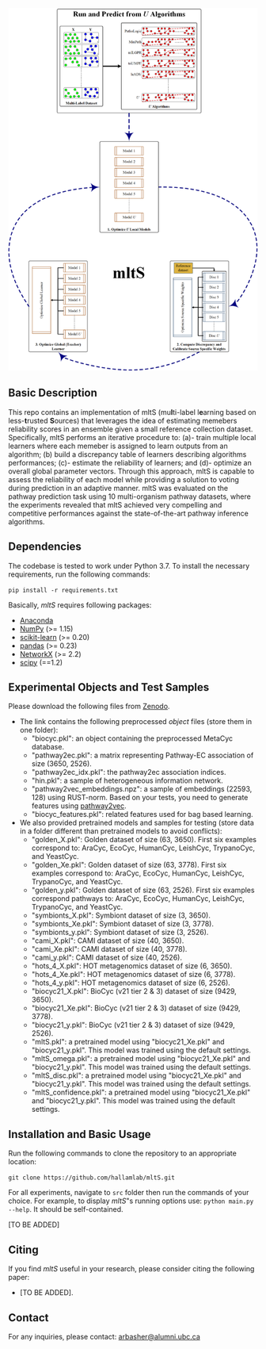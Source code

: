 ![Workflow](flowchart.png)

## Basic Description
This repo contains an implementation of mltS (mu**l**ti-label l**e**arning based on less-**t**rusted **S**ources) that leverages the idea of estimating memebers reliability scores in an ensemble given a small reference collection dataset. Specifically, mltS performs an iterative procedure to: (a)- train multiple local learners where each memeber is assigned to learn outputs from an algorithm; (b) build a discrepancy table of learners describing algorithms performances; (c)- estimate the reliability of learners; and (d)- optimize an overall global parameter vectors. Through this approach, mltS is capable to assess the reliability of each model while providing a solution to voting during prediction in an adaptive manner. mltS was evaluated on the pathway prediction task using 10 multi-organism pathway datasets, where the experiments revealed that mltS achieved very compelling and competitive performances against the state-of-the-art pathway inference algorithms.


## Dependencies
The codebase is tested to work under Python 3.7. To install the necessary requirements, run the following commands:

``pip install -r requirements.txt``

Basically, *mltS* requires following packages:
- [Anaconda](https://www.anaconda.com/)
- [NumPy](http://www.numpy.org/) (>= 1.15)
- [scikit-learn](https://scikit-learn.org/stable/) (>= 0.20)
- [pandas](http://pandas.pydata.org/) (>= 0.23)
- [NetworkX](https://networkx.github.io/) (>= 2.2)
- [scipy](https://www.scipy.org/index.html) (==1.2)


## Experimental Objects and Test Samples
Please download the following files from [Zenodo](https://zenodo.org/).
- The link contains the following preprocessed *object* files (store them in one folder):
    - "biocyc.pkl": an object containing the preprocessed MetaCyc database.
    - "pathway2ec.pkl": a matrix representing Pathway-EC association of size (3650, 2526).
    - "pathway2ec_idx.pkl": the pathway2ec association indices.                        
    - "hin.pkl": a sample of heterogeneous information network. 
    - "pathway2vec_embeddings.npz": a sample of embeddings (22593, 128) using RUST-norm. Based on your tests, you need to generate features using [pathway2vec](https://github.com/hallamlab/pathway2vec).
    - "biocyc_features.pkl": related features used for bag based learning. 
- We also provided pretrained models and samples for testing (store data in a folder different than pretrained models to avoid conflicts):
    - "golden_X.pkl": Golden dataset of size (63, 3650). First six examples correspond to: AraCyc, EcoCyc, HumanCyc, LeishCyc, TrypanoCyc, and YeastCyc.
    - "golden_Xe.pkl": Golden dataset of size (63, 3778). First six examples correspond to: AraCyc, EcoCyc, HumanCyc, LeishCyc, TrypanoCyc, and YeastCyc.
    - "golden_y.pkl": Golden dataset of size (63, 2526). First six examples correspond pathways to: AraCyc, EcoCyc, HumanCyc, LeishCyc, TrypanoCyc, and YeastCyc.
    - "symbionts_X.pkl": Symbiont dataset of size (3, 3650).
    - "symbionts_Xe.pkl": Symbiont dataset of size (3, 3778).
    - "symbionts_y.pkl": Symbiont dataset of size (3, 2526).
    - "cami_X.pkl": CAMI dataset of size (40, 3650).
    - "cami_Xe.pkl": CAMI dataset of size (40, 3778).
    - "cami_y.pkl": CAMI dataset of size (40, 2526).
    - "hots_4_X.pkl": HOT metagenomics dataset of size (6, 3650).
    - "hots_4_Xe.pkl": HOT metagenomics dataset of size (6, 3778).
    - "hots_4_y.pkl": HOT metagenomics dataset of size (6, 2526).
    - "biocyc21_X.pkl": BioCyc (v21 tier 2 \& 3) dataset of size (9429, 3650).
    - "biocyc21_Xe.pkl": BioCyc (v21 tier 2 \& 3) dataset of size (9429, 3778).
    - "biocyc21_y.pkl": BioCyc (v21 tier 2 \& 3) dataset of size (9429, 2526).
    - "mltS.pkl": a pretrained model using "biocyc21_Xe.pkl" and "biocyc21_y.pkl". This model was trained using the default settings.
    - "mltS_omega.pkl": a pretrained model using "biocyc21_Xe.pkl" and "biocyc21_y.pkl". This model was trained using the default settings.
    - "mltS_disc.pkl": a pretrained model using "biocyc21_Xe.pkl" and "biocyc21_y.pkl". This model was trained using the default settings.
    - "mltS_confidence.pkl": a pretrained model using "biocyc21_Xe.pkl" and "biocyc21_y.pkl". This model was trained using the default settings.

## Installation and Basic Usage
Run the following commands to clone the repository to an appropriate location:

``git clone https://github.com/hallamlab/mltS.git``

For all experiments, navigate to ``src`` folder then run the commands of your choice. For example, to display *mltS*"s running options use: `python main.py --help`. It should be self-contained.

[TO BE ADDED]
<!--## Preprocessing
If you have external features (e.g. "pathway2vec_embeddings.npz") with graph file (e.g. "hin.pkl"), then you may wish to execute the following command to preprocess "cami" data (as an example); otherwise, skip this step:

``python main.py --preprocess-dataset --cutting-point 3650 --object-name "biocyc.pkl" --pathway2ec-name "pathway2ec.pkl" --pathway2ec-idx-name "pathway2ec_idx.pkl" --hin-name "hin.pkl" --features-name "pathway2vec_embeddings.npz" --X-name "cami_X.pkl" --file-name "cami" --ospath "[path to the object files (e.g. 'biocyc.pkl')]" --dspath "[path to dataset and to store results]" --batch 50 --num-jobs 2``

where *--cutting-point* is the number of ECs, *--object-name* is an object containing the preprocessed MetaCyc database, *--pathway2ec-name* is a matrix representing Pathway-EC association, *--pathway2ec-idx-name* corresponds the pathway2ec association indices, *--hin-name* is the heterogeneous information network, *--features-name* is features corresponding ECs and pathways, *--file-name* corresponds the name of preprocessed files (wihtout extension), *--batch* is batch size, *--num-jobs* corresponds the number of parallel workers, and *--X-name* is the input space of multi-label data.

## Training

Description about arguments in all examples: *--train-labels* is a boolean variable suggesting to train mltS using only class-labels data (e.g. "biocyc21_Xe.pkl" and "biocyc21_y.pkl"), *--binarize* is a boolean variable indicating whether to binarize data, *--use-external-features* is a boolean variable indicating whether to use external features that are included in data, *--cutting-point* is the cutting point after which binarize operation is halted in the input data, *--calc-ads* is a boolean variable indicating whether to subsample dataset using active dataset subsampling (ADS), *--ads-percent* corresponds the dataset subsampling size (within [0, 1]), *--acquisition-type* is the acquisition function for estimating the predictive uncertainty (["entropy", "mutual", "variation", "psp"]), *--top-k* is the top k labels to be considered for variation ratio or psp acquisition functions, *--ssample-input-size* corresponds the  size of random subsampled inputs, *--ssample-label-size* corresponds the  size of random subsampled pathway labels, *--calc-subsample-size* is the number samples on which the cost function is computed, *--lambdas* corresponds the six hyper-parameters, *--penalty* is the type of the regularization term to be applied, *--batch* is batch size, *--num-jobs* corresponds the number of parallel workers, *--max-inner-iter* corresponds the number of inner iteration for logistic regression, *--num-epochs* corresponds the number of iterations over the training set, *--num-models* corresponds the number of base learners in an ensemble, and *--model-name* corresponds the name of the model excluding any *EXTENSION*. The model name will have *.pkl* extension. The arguments *--X-name* is the input space of multi-label data and *--y-name* is the pathway space of multi-label data. For the dataset, any multi-label dataset can be employed.

**Please** change the names of "mltS.pkl", "mltS_F.pkl", and "mltS_D.pkl" or store them in a different folder to avoid name conflicts during this step.

### Examples for training mltS with labels
#### Example 1
If you wish to train a multi-label dataset (e.g. "biocyc21_Xe.pkl" and "biocyc21_y.pkl") wihtout the subsampling step, execute the following command:

``python main.py --train-labels --binarize --use-external-features --cutting-point 3650 --ssample-input-size 0.7 --ssample-label-size 2000 --calc-subsample-size 1000 --lambdas 0.01 0.01 0.01 0.01 0.01 10 --penalty "l21" --X-name "biocyc21_Xe.pkl" --y-name "biocyc21_y.pkl" --model-name "[model name (without extension)]" --mdpath "[path to store model]" --dspath "[path to the dataset]" --ospath "[path to all object files (e.g. "biocyc.pkl" and "pathway2vec_embeddings.npz")]" --rspath "[path to store costs]" --logpath "[path to the log directory]" --batch 50 --max-inner-iter 5 --num-epochs 10 --num-models 3 --num-jobs 2``

To train on any other multi-abel dataset (e.g. "delicious_train_X.pkl" and "delicious_train_y.pkl"), run the following command as an example:

``python main.py --train-labels --binarize --ssample-input-size 0.7 --ssample-label-size 50 --calc-subsample-size 1000 --lambdas 0.01 0.01 0.01 0.01 0.01 10 --penalty "l21" --X-name "delicious_train_X.pkl" --y-name "delicious_train_y.pkl" --model-name "[model name (without extension)]" --mdpath "[path to store model]" --dspath "[path to the dataset]" --ospath "[path to all object files (e.g. "biocyc.pkl" and "pathway2vec_embeddings.npz")]" --rspath "[path to store costs]" --logpath "[path to the log directory]" --batch 50 --max-inner-iter 5 --num-epochs 10 --num-models 3 --num-jobs 2``

#### Example 2
If you wish to train a multi-label dataset (e.g. "biocyc21_Xe.pkl" and "biocyc21_y.pkl") using the subsampling step with **entropy** as an acquisition function, execute the following command:

``python main.py --train-labels --binarize --use-external-features --cutting-point 3650 --calc-ads --ads-percent 0.7 --acquisition-type "entropy" --ssample-input-size 0.7 --ssample-label-size 2000 --calc-subsample-size 1000 --lambdas 0.01 0.01 0.01 0.01 0.01 10 --penalty "l21" --X-name "biocyc21_Xe.pkl" --y-name "biocyc21_y.pkl" --model-name "[model name (without extension)]" --mdpath "[path to store model]" --dspath "[path to the dataset]" --ospath "[path to all object files (e.g. "biocyc.pkl" and "pathway2vec_embeddings.npz")]" --rspath "[path to store costs and resulted samples indices]" --logpath "[path to the log directory]" --batch 50 --max-inner-iter 5 --num-epochs 10 --num-models 3 --num-jobs 2``

To train on any multi-abel datasets (e.g. "delicious_train_X.pkl" and "delicious_train_y.pkl"), run the following command as an example:

``python main.py --train-labels --binarize --calc-ads --ads-percent 0.7 --acquisition-type "entropy" --ssample-input-size 0.7 --ssample-label-size 50 --calc-subsample-size 1000 --lambdas 0.01 0.01 0.01 0.01 0.01 10 --penalty "l21" --X-name "delicious_train_X.pkl" --y-name "delicious_train_y.pkl" --model-name "[model name (without extension)]" --mdpath "[path to store model]" --dspath "[path to the dataset]" --ospath "[path to all object files (e.g. "biocyc.pkl" and "pathway2vec_embeddings.npz")]" --rspath "[path to store costs and resulted samples indices]" --logpath "[path to the log directory]" --batch 50 --max-inner-iter 5 --num-epochs 10 --num-models 3 --num-jobs 2``


#### Example 3
If you wish to train a multi-label dataset (e.g. "biocyc21_Xe.pkl" and "biocyc21_y.pkl") using the subsampling step with **variation** or **psp** as an acquisition function, you need to provide an additional argument **--top-k** the following command:

``python main.py --train-labels --binarize --use-external-features --cutting-point 3650 --calc-ads --ads-percent 0.7 --acquisition-type "psp" --top-k 50 --ssample-input-size 0.7 --ssample-label-size 2000 --calc-subsample-size 1000 --lambdas 0.01 0.01 0.01 0.01 0.01 10 --penalty "l21" --X-name "biocyc21_Xe.pkl" --y-name "biocyc21_y.pkl" --model-name "[model name (without extension)]" --mdpath "[path to store model]" --dspath "[path to the dataset]" --ospath "[path to all object files (e.g. "biocyc.pkl" and "pathway2vec_embeddings.npz")]" --rspath "[path to store costs and resulted samples indices]" --logpath "[path to the log directory]" --batch 50 --max-inner-iter 5 --num-epochs 10 --num-models 3 --num-jobs 2``

For any multi-abel datasets (e.g. "delicious_train_X.pkl" and "delicious_train_y.pkl"), run the following command as an example:

``python main.py --train-labels --binarize --calc-ads --ads-percent 0.7 --acquisition-type "psp" --top-k 50 --ssample-input-size 0.7 --ssample-label-size 50 --calc-subsample-size 1000 --lambdas 0.01 0.01 0.01 0.01 0.01 10 --penalty "l21" --X-name "delicious_train_X.pkl" --y-name "delicious_train_y.pkl" --model-name "[model name (without extension)]" --mdpath "[path to store model]" --dspath "[path to the dataset]" --ospath "[path to all object files (e.g. "biocyc.pkl" and "pathway2vec_embeddings.npz")]" --rspath "[path to store costs and resulted samples indices]" --logpath "[path to the log directory]" --batch 50 --max-inner-iter 5 --num-epochs 10 --num-models 3 --num-jobs 2``

#### Example 4
To train a multi-label dataset (e.g. "biocyc21_Xe.pkl" and "biocyc21_y.pkl") using predefined samples, you need to provide an additional arguments **---train-selected-sample** and the name of the file in **--samples-ids** (e.g. "mltS_samples.pkl") that is stored in *rspath*:

``python main.py --train-labels ---train-selected-sample --binarize --use-external-features --cutting-point 3650 --ssample-input-size 0.7 --ssample-label-size 2000 --calc-subsample-size 1000 --lambdas 0.01 0.01 0.01 0.01 0.01 10 --penalty "l21" --X-name "biocyc21_Xe.pkl" --y-name "biocyc21_y.pkl" --samples-ids "mltS_samples.pkl" --model-name "[model name (without extension)]" --mdpath "[path to store model]" --dspath "[path to the dataset]" --ospath "[path to all object files (e.g. "biocyc.pkl" and "pathway2vec_embeddings.npz")]" --rspath "[path to store costs and resulted samples indices]" --logpath "[path to the log directory]" --batch 50 --max-inner-iter 5 --num-epochs 10 --num-models 3 --num-jobs 2``

### Examples for training mltS with bags and labels
To train mltS using either *factorization* or *dependency* predictive uncertainty approaches, you need to obtain bags using [reMap](https://github.com/hallamlab/reMap). The same examples in [Markdown - Link](#Link) can be applied here as well. For example to train using *factorization* approach with *variation* based subsampling, run the following command:

``python main.py --train-labels --binarize --use-external-features --cutting-point 3650 --calc-bag-cost --calc-ads --ads-percent 0.7 --acquisition-type "variation" --label-uncertainty-type "factorize" --top-k 50 --ssample-input-size 0.7 --ssample-label-size 2000 --calc-subsample-size 1000 --lambdas 0.01 0.01 0.01 0.01 0.01 10 --penalty "l21" --bags-labels "bag_pathway.pkl" --features-name "biocyc_features.pkl" --centroids "bag_centroid.npz" --X-name "biocyc21_Xe.pkl" --y-name "biocyc21_y.pkl" --yB-name "biocyc21_B.pkl" --model-name "[model name (without extension)]" --mdpath "[path to store model]" --dspath "[path to the dataset]" --ospath "[path to all object files (e.g. "biocyc.pkl" and "pathway2vec_embeddings.npz")]" --rspath "[path to store costs and resulted samples indices]" --logpath "[path to the log directory]" --batch 50 --max-inner-iter 5 --num-epochs 10 --num-models 3 --num-jobs 2 --display-interval 1``

For *dependency* based approach, run the below command:

``python main.py --train-labels --binarize --use-external-features --cutting-point 3650 --calc-bag-cost --calc-ads --ads-percent 0.7 --acquisition-type "variation" --label-uncertainty-type "dependent" --top-k 50 --ssample-input-size 0.7 --ssample-label-size 2000 --calc-subsample-size 1000 --lambdas 0.01 0.01 0.01 0.01 0.01 10 --penalty "l21" --bags-labels "bag_pathway.pkl" --features-name "biocyc_features.pkl" --centroids "bag_centroid.npz" --X-name "biocyc21_Xe.pkl" --y-name "biocyc21_y.pkl" --yB-name "biocyc21_B.pkl" --model-name "[model name (without extension)]" --mdpath "[path to store model]" --dspath "[path to the dataset]" --ospath "[path to all object files (e.g. "biocyc.pkl" and "pathway2vec_embeddings.npz")]" --rspath "[path to store costs and resulted samples indices]" --logpath "[path to the log directory]" --batch 50 --max-inner-iter 5 --num-epochs 10 --num-models 3 --num-jobs 2 --display-interval 1``

where in both commands, *--bags-labels* is the file name to bagging pathways (e.g. "bag_pathway.pkl"), *--features-name* corresponds the file name of the features (e.g. "biocyc_features.pkl"), *--centroids* corresponds the file name of bags centroids (e.g. "bag_centroid.npz"). Note that you need to incoperate class-bags datasets (e.g. "biocyc21_B.pkl").

## Predicting
For inference, we provide few examples. 

Description about arguments in all examples: *--soft-voting* is a boolean variable indicating whether to predict labels based on the calibrated sums of the predicted probabilities from an ensemble, *--pref-rank* is a boolean variable indicating whether to predict labels based on ranking strategy, *--top-k-rank* is of type integer that corresponds the top k labels to be considered for predicting, *--binarize* is a boolean variable indicating whether to binarize data, *--use-external-features* is a boolean variable indicating whether to use external features that are included in data, *--cutting-point* is the cutting point after which binarize operation is halted in the input data, *--decision-threshold* corresponds the cutoff threshold for prediction, *--object-name* is an object containing the preprocessed MetaCyc database, *--pathway2ec-name* is a matrix representing Pathway-EC association, *--pathway2ec-idx-name* corresponds the pathway2ec association indices, *--hin-name* is the heterogeneous information network, *--features-name* is features corresponding ECs and pathways, *--file-name* corresponds the name of several preprocessed files (without extension), *--batch* is batch size, *--num-jobs* corresponds the number of parallel workers, and *--model-name* corresponds the name of the model excluding any *EXTENSION*. The model name will have *.pkl* extension. The arguments *--X-name* is the input space of multi-label data. For the dataset, any multi-label dataset can be employed.

### Examples for predicting labels
#### Example 1
To predict outputs from a dataset using already trained model ("mltS.pkl") with **soft-voting** prediction strategy, execute the following basic command:

``python main.py --predict --pred-labels --soft-voting --binarize --use-external-features --cutting-point 3650 --decision-threshold 0.5 --X-name "cami_Xe.pkl" --file-name "mltS" --model-name "mltS" --dspath "[path to the dataset and to store predicted results]" --mdpath "[path to the pretrained model "mltS.pkl"]" --batch 50 --num-jobs 2``

To predict using any multi-abel datasets (e.g. "delicious_test_X.pkl") with **soft-voting** prediction strategy, run the following command as an example:

``python main.py --predict --pred-labels --soft-voting --binarize --decision-threshold 0.5 --X-name "delicious_test_X.pkl" --file-name "mltS" --model-name "[model name (without extension)]" --dspath "[path to the dataset and to store predicted results]" --mdpath "[path to the pretrained model "mltS.pkl"]" --batch 50 --num-jobs 2``

#### Example 2
To predict outputs from a dataset using already trained model ("mltS.pkl") with **pref-rank** prediction strategy, execute the following basic command:

``python main.py --predict --pred-labels --pref-rank --binarize --use-external-features --cutting-point 3650 --top-k-rank 100 --X-name "cami_Xe.pkl" --file-name "mltS" --model-name "mltS" --dspath "[path to the dataset and to store predicted results]" --mdpath "[path to the pretrained model "mltS.pkl"]" --batch 50 --num-jobs 2``

To predict using any multi-abel datasets (e.g. "delicious_test_X.pkl") with **pref-rank** prediction strategy, run the following command as an example:

``python main.py --predict --pred-labels --pref-rank --binarize --top-k-rank 100 --X-name "delicious_test_X.pkl" --file-name "mltS" --model-name "[model name (without extension)]" --dspath "[path to the dataset and to store predicted results]" --mdpath "[path to the pretrained model "mltS.pkl"]" --batch 50 --num-jobs 2``

#### Example 3
To predict outputs and **compile pathway report** from a dataset (e.g. "symbionts_Xe.pkl"), generated by MetaPathways v2, using an already trained model ("mltS.pkl"), execute the following command:

``python main.py --predict --pred-labels --pathway-report --parse-pf --build-features --soft-voting --binarize --use-external-features --cutting-point 3650 --decision-threshold 0.5 --object-name "biocyc.pkl" --pathway2ec-idx-name "pathway2ec_idx.pkl" --pathway2ec-name "pathway2ec.pkl" --hin-name "hin.pkl" --features-name "pathway2vec_embeddings.npz" --X-name "symbionts_X.pkl" --file-name "mltS" --model-name "mltS" --dsfolder "[name of the Pathologic MetaPathways generated main directory]" --rsfolder "[name of the the results folder]" --ospath "[path to the object files (e.g. 'biocyc.pkl')]" --dspath "[path to the dataset and to store predicted results]" --mdpath "[path to the pretrained model "mltS.pkl"]" --rspath "[path to storing results]" --batch 50 --num-jobs 2``

where *--pathway-report* enables to generate a detailed report for pathways for each instance, *--parse* is a boolean variable implying to whether parse Pathologic format file (pf) from a given folder, and *--build-features* indicates whether to construct features for each example. **Note:** this argument is only implemented for the pathway predictions.
                                   
### Examples for predicting labels
To predict bags from a dataset using already trained model ("mltS.pkl") with **soft-voting** prediction strategy, enable **pred-bags** option:

``python main.py --predict --pred-bags --soft-voting --binarize --use-external-features --cutting-point 3650 --decision-threshold 0.5 --X-name "cami_Xe.pkl" --file-name "mltS" --model-name "mltS" --dspath "[path to the dataset and to store predicted results]" --mdpath "[path to the pretrained model "mltS.pkl"]" --batch 50 --num-jobs 2``

For **pref-rank** prediction strategy, run the following:

``python main.py --predict --pred-bags --pref-rank --binarize --use-external-features --cutting-point 3650 --top-k-rank 100 --X-name "cami_Xe.pkl" --file-name "mltS" --model-name "mltS" --dspath "[path to the dataset and to store predicted results]" --mdpath "[path to the pretrained model "mltS.pkl"]" --batch 50 --num-jobs 2``-->

## Citing
If you find *mltS* useful in your research, please consider citing the following paper:
- [TO BE ADDED].

## Contact
For any inquiries, please contact: [arbasher@alumni.ubc.ca](mailto:arbasher@alumni.ubc.ca)
